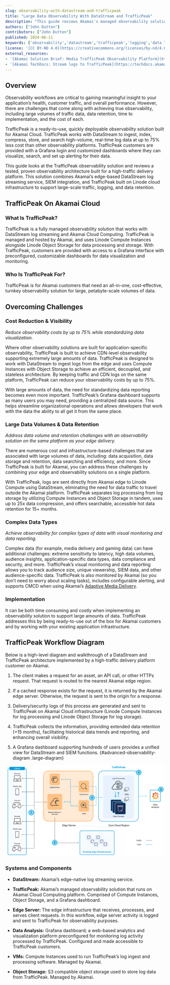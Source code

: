 ```yaml
---
slug: observability-with-datastream-and-trafficpeak
title: "Large Data Observability With DataStream and TrafficPeak"
description: "This guide reviews Akamai's managed observability solution, TrafficPeak, including product features, how TrafficPeak overcomes observability challenges, and a proven implementation architecture."
authors: ["John Dutton"]
contributors: ["John Dutton"]
published: 2024-06-11
keywords: ['observability','datastream','trafficpeak','logging','data logging','visualization']
license: '[CC BY-ND 4.0](https://creativecommons.org/licenses/by-nd/4.0)'
external_resources:
- '[Akamai Solution Brief: Media TrafficPeak Observability Platform](https://www.akamai.com/resources/solution-brief/trafficpeak-observability-platform)'
- '[Akamai TechDocs: Stream logs to TrafficPeak](https://techdocs.akamai.com/datastream2/docs/stream-logs-trafficpeak)'
---
```


## Overview

Observability workflows are critical to gaining meaningful insight to your application’s health, customer traffic, and overall performance. However, there are challenges that come along with achieving true observability, including large volumes of traffic data, data retention, time to implementation, and the cost of each.

TrafficPeak is a ready-to-use, quickly deployable observability solution built for Akamai Cloud. TrafficPeak works with DataStream to ingest, index, compress, store, and search high-volume, real-time log data at up to 75% less cost than other observability platforms. TrafficPeak customers are provided with a Grafana login and customized dashboards where they can visualize, search, and set up alerting for their data.

This guide looks at the TrafficPeak observability solution and reviews a tested, proven observability architecture built for a high-traffic delivery platform. This solution combines Akamai’s edge-based DataStream log streaming service, SIEM integration, and TrafficPeak built on Linode cloud infrastructure to support large-scale traffic, logging, and data retention.

## TrafficPeak On Akamai Cloud

### What Is TrafficPeak?

TrafficPeak is a fully managed observability solution that works with DataStream log streaming and Akamai Cloud Computing. TrafficPeak is managed and hosted by Akamai, and uses Linode Compute Instances alongside Linode Object Storage for data processing and storage. With TrafficPeak, customers are provided with access to a Grafana interface with preconfigured, customizable dashboards for data visualization and monitoring.

### Who Is TrafficPeak For?

TrafficPeak is for Akamai customers that need an all-in-one, cost-effective, turnkey observability solution for large, petabyte-scale volumes of data.

## Overcoming Challenges

### Cost Reduction & Visibility

*Reduce observability costs by up to 75% while standardizing data visualization.*

Where other observability solutions are built for application-specific observability, TrafficPeak is built to achieve CDN-level observability supporting extremely large amounts of data. TrafficPeak is designed to work with DataStream to ingest logs from the edge and uses Compute Instances with Object Storage to achieve an efficient, decoupled, and stateless architecture. By keeping traffic and CDN logs on the same platform, TrafficPeak can reduce your observability costs by up to 75%.

With large amounts of data, the need for standardizing data reporting becomes even more important. TrafficPeak’s Grafana dashboard supports as many users you may need, providing a centralized data source. This helps streamline organizational operations and allows developers that work with the data the ability to all get it from the same place.

### Large Data Volumes & Data Retention

*Address data volume and retention challenges with an observability solution on the same platform as your edge delivery.*

There are numerous cost and infrastructure-based challenges that are associated with large volumes of data, including: data acquisition, data storage and retention, data searching and efficiency, and more. Since TrafficPeak is built for Akamai, you can address these challenges by combining your edge and observability solutions on a single platform.

With TrafficPeak, logs are sent directly from Akamai edge to Linode Compute using DataStream, eliminating the need for data traffic to travel outside the Akamai platform. TrafficPeak separates log processing from log storage by utilizing Compute Instances and Object Storage in tandem, uses up to 25x data compression, and offers searchable, accessible hot data retention for 15+ months.

### Complex Data Types

*Achieve observability for complex types of data with visual monitoring and data reporting.*

Complex data (for example, media delivery and gaming data) can have additional challenges: extreme sensitivity to latency, high data volumes, audience insights, application-specific data types, data compliance and security, and more. TrafficPeak’s visual monitoring and data reporting allows you to track audience size, unique viewership, SIEM data, and other audience-specific data. TrafficPeak is also monitored by Akamai (so you don’t need to worry about scaling tasks), includes configurable alerting, and supports CMCD when using Akamai’s [Adaptive Media Delivery](https://www.akamai.com/products/adaptive-media-delivery).

### Implementation

It can be both time consuming and costly when implementing an observability solution to support large amounts of data. TrafficPeak addresses this by being ready-to-use out of the box for Akamai customers and by working with your existing application infrastructure.

## TrafficPeak Workflow Diagram

Below is a high-level diagram and walkthrough of a DataStream and TrafficPeak architecture implemented by a high-traffic delivery platform customer on Akamai.

1.  The client makes a request for an asset, an API call, or other HTTPs request. That request is routed to the nearest Akamai edge region.

1.  If a cached response exists for the request, it is returned by the Akamai edge server. Otherwise, the request is sent to the origin for a response.

1.  Delivery/security logs of this process are generated and sent to TrafficPeak on Akamai Cloud infrastructure (Linode Compute Instances for log processing and Linode Object Storage for log storage).

1.  TrafficPeak collects the information, providing extended data retention (+15 months), facilitating historical data trends and reporting, and enhancing overall visibility.

1.  A Grafana dashboard supporting hundreds of users provides a unified view for DataStream and SIEM functions.
{#advanced-observability-diagram .large-diagram}

![DataStream With TrafficPeak Diagram](Advanced-Observability.svg?diagram-description-id=advanced-observability-diagram)

### Systems and Components

-   **DataStream:** Akamai’s edge-native log streaming service.

-   **TrafficPeak:** Akamai’s managed observability solution that runs on Akamai Cloud Computing platform. Comprised of Compute Instances, Object Storage, and a Grafana dashboard.

-   **Edge Server:** The edge infrastructure that receives, processes, and serves client requests. In this workflow, edge server activity is logged and sent to TrafficPeak for observability purposes.

-   **Data Analysis:** Grafana dashboard; a web-based analytics and visualization platform preconfigured for monitoring log activity processed by TrafficPeak. Configured and made accessible to TrafficPeak customers.

-   **VMs:** Compute Instances used to run TrafficPeak’s log ingest and processing software. Managed by Akamai.

-   **Object Storage:** S3 compatible object storage used to store log data from TrafficPeak. Managed by Akamai.